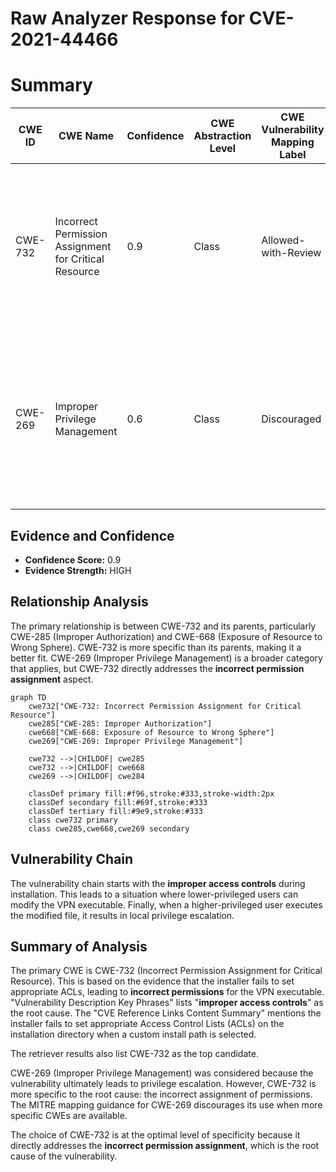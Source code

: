 # Raw Analyzer Response for CVE-2021-44466

# Summary
| CWE ID | CWE Name | Confidence | CWE Abstraction Level | CWE Vulnerability Mapping Label | CWE-Vulnerability Mapping Notes |
|---|---|---|---|---|---|
| CWE-732 | Incorrect Permission Assignment for Critical Resource | 0.9 | Class | Allowed-with-Review | Primary CWE: The installer **incorrectly assigns permissions**, allowing lower-privileged users to replace the VPN executable. |
| CWE-269 | Improper Privilege Management | 0.6 | Class | Discouraged | Secondary Candidate: The **improper access controls** can be seen as a failure in privilege management, but CWE-732 is a more direct match. |

## Evidence and Confidence

*   **Confidence Score:** 0.9
*   **Evidence Strength:** HIGH

## Relationship Analysis
The primary relationship is between CWE-732 and its parents, particularly CWE-285 (Improper Authorization) and CWE-668 (Exposure of Resource to Wrong Sphere). CWE-732 is more specific than its parents, making it a better fit. CWE-269 (Improper Privilege Management) is a broader category that applies, but CWE-732 directly addresses the **incorrect permission assignment** aspect.

```mermaid
graph TD
    cwe732["CWE-732: Incorrect Permission Assignment for Critical Resource"]
    cwe285["CWE-285: Improper Authorization"]
    cwe668["CWE-668: Exposure of Resource to Wrong Sphere"]
    cwe269["CWE-269: Improper Privilege Management"]

    cwe732 -->|CHILDOF| cwe285
    cwe732 -->|CHILDOF| cwe668
    cwe269 -->|CHILDOF| cwe284

    classDef primary fill:#f96,stroke:#333,stroke-width:2px
    classDef secondary fill:#69f,stroke:#333
    classDef tertiary fill:#9e9,stroke:#333
    class cwe732 primary
    class cwe285,cwe668,cwe269 secondary
```

## Vulnerability Chain
The vulnerability chain starts with the **improper access controls** during installation. This leads to a situation where lower-privileged users can modify the VPN executable. Finally, when a higher-privileged user executes the modified file, it results in local privilege escalation.

## Summary of Analysis
The primary CWE is CWE-732 (Incorrect Permission Assignment for Critical Resource). This is based on the evidence that the installer fails to set appropriate ACLs, leading to **incorrect permissions** for the VPN executable. "Vulnerability Description Key Phrases" lists "**improper access controls**" as the root cause. The "CVE Reference Links Content Summary" mentions the installer fails to set appropriate Access Control Lists (ACLs) on the installation directory when a custom install path is selected.

The retriever results also list CWE-732 as the top candidate.

CWE-269 (Improper Privilege Management) was considered because the vulnerability ultimately leads to privilege escalation. However, CWE-732 is more specific to the root cause: the incorrect assignment of permissions. The MITRE mapping guidance for CWE-269 discourages its use when more specific CWEs are available.

The choice of CWE-732 is at the optimal level of specificity because it directly addresses the **incorrect permission assignment**, which is the root cause of the vulnerability.